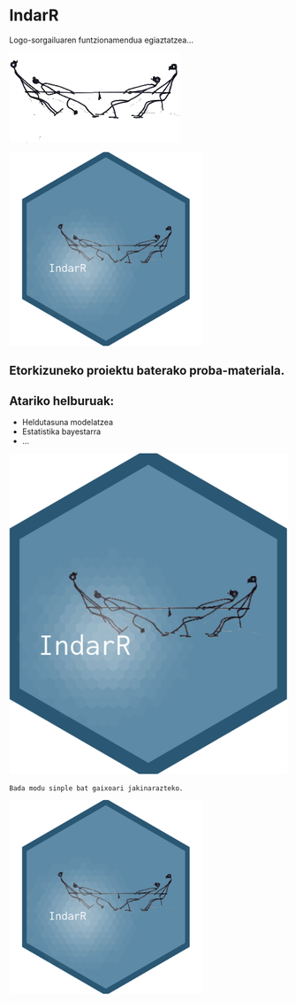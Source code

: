 # IndarR
Logo-sorgailuaren funtzionamendua egiaztatzea...

![imagen](indar_8_gardena.png)

<img src="logo3_2.png" width="350">

## Etorkizuneko proiektu baterako proba-materiala.

## Atariko helburuak:

* Heldutasuna modelatzea
* Estatistika bayestarra
* ...


![imagen](logo6.png)


```
Bada modu sinple bat gaixoari jakinarazteko.
```
<img src="logo3_2.png" width="350">
